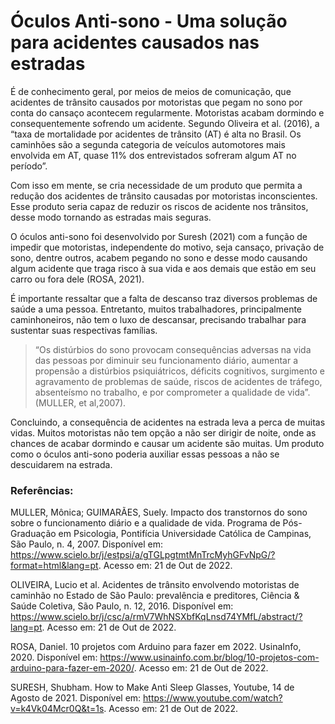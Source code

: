 # Óculos Anti-sono - Uma solução para acidentes causados nas estradas

É de conhecimento geral, por meios de meios de comunicação, que acidentes de trânsito causados por motoristas que pegam no sono por conta do cansaço acontecem regularmente. Motoristas acabam dormindo e consequentemente sofrendo um acidente. Segundo Oliveira et al. (2016), a “taxa de mortalidade por acidentes de trânsito (AT) é alta no Brasil. Os caminhões são a segunda categoria de veículos automotores mais envolvida em AT, quase 11% dos entrevistados sofreram algum AT no período”.

Com isso em mente, se cria necessidade de um produto que permita a redução dos acidentes de trânsito causadas por motoristas inconscientes. Esse produto seria capaz de reduzir os riscos de acidente nos trânsitos, desse modo tornando as estradas mais seguras.

O óculos anti-sono foi desenvolvido por Suresh (2021) com a função de impedir que motoristas, independente do motivo, seja cansaço, privação de sono, dentre outros, acabem pegando no sono e desse modo causando algum acidente que traga risco à sua vida e aos demais que estão em seu carro ou fora dele (ROSA, 2021).

É importante ressaltar que a falta de descanso traz diversos problemas de saúde a uma pessoa. Entretanto, muitos trabalhadores, principalmente caminhoneiros, não tem o luxo de descansar, precisando trabalhar para sustentar suas respectivas famílias.

>“Os distúrbios do sono provocam consequências adversas na vida das pessoas por diminuir seu funcionamento diário, aumentar a propensão a distúrbios psiquiátricos, déficits cognitivos, surgimento e agravamento de problemas de saúde, riscos de acidentes de tráfego, absenteísmo no trabalho, e por comprometer a qualidade de vida”.(MULLER, et al,2007).

Concluindo, a consequência de acidentes na estrada leva a perca de muitas vidas. Muitos motoristas não tem opção a não ser dirigir de noite, onde as chances de acabar dormindo e causar um acidente são muitas. Um produto como o óculos anti-sono poderia auxiliar essas pessoas a não se descuidarem na estrada.



### Referências:

MULLER, Mônica; GUIMARÃES, Suely. Impacto dos transtornos do sono sobre o funcionamento diário e a qualidade de vida. Programa de Pós-Graduação em Psicologia, Pontifícia Universidade Católica de Campinas, São Paulo, n. 4, 2007. Disponível em: https://www.scielo.br/j/estpsi/a/gTGLpgtmtMnTrcMyhGFvNpG/?format=html&lang=pt. Acesso em: 21 de Out de 2022.

OLIVEIRA, Lucio et al. Acidentes de trânsito envolvendo motoristas de caminhão no Estado de São Paulo: prevalência e preditores, Ciência & Saúde Coletiva, São Paulo, n. 12, 2016. Disponível em: https://www.scielo.br/j/csc/a/rmV7WhNSXbfKqLnsd74YMfL/abstract/?lang=pt. Acesso em: 21 de Out de 2022.

ROSA, Daniel. 10 projetos com Arduino para fazer em 2022. UsinaInfo, 2020. Disponível em: https://www.usinainfo.com.br/blog/10-projetos-com-arduino-para-fazer-em-2020/. Acesso em: 21 de Out de 2022.

SURESH, Shubham. How to Make Anti Sleep Glasses, Youtube, 14 de Agosto de 2021. Disponível em: https://www.youtube.com/watch?v=k4Vk04Mcr0Q&t=1s. Acesso em: 21 de Out de 2022.

